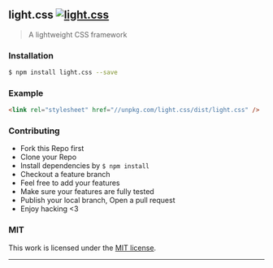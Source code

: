 ## light.css [![light.css](https://img.shields.io/npm/v/light.css.svg)](https://npmjs.org/light.css)

> A lightweight CSS framework

### Installation

```bash
$ npm install light.css --save
```

### Example

```html
<link rel="stylesheet" href="//unpkg.com/light.css/dist/light.css" />
```

### Contributing
- Fork this Repo first
- Clone your Repo
- Install dependencies by `$ npm install`
- Checkout a feature branch
- Feel free to add your features
- Make sure your features are fully tested
- Publish your local branch, Open a pull request
- Enjoy hacking <3

### MIT

This work is licensed under the [MIT license](./LICENSE).

---